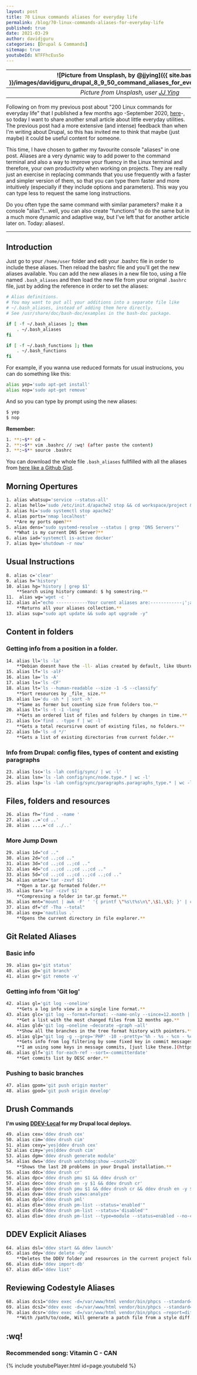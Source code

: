 ```yaml
---
layout: post
title: 70 Linux commands aliases for everyday life
permalink: /blog/70-linux-commands-aliases-for-everyday-life
published: true
date: 2021-03-29
author: davidjguru
categories: [Drupal & Commands]
sitemap: true
youtubeId: NTFFhcEus5o
---
```


| ![Picture from Unsplash, by @jjying]({{ site.baseurl }}/images/davidjguru_drupal_8_9_50_command_aliases_for_everyday_life_main.jpg) |
|:--:|
| *Picture from Unsplash, user [JJ Ying](https://unsplash.com/@jjying)* |

Following on from my previous post about "200 Linux commands for everyday life" that I published a few months ago -September 2020, [here](https://davidjguru.github.io/blog/200-linux-commands-for-everyday-life)-, so today I want to share another small article about little everyday utilities. The previous post had a more extensive (and intense) feedback than when I'm writing about Drupal, so this has invited me to think that maybe (just maybe) it could be useful content for someone.  
<!--more-->

This time, I have chosen to gather my favourite console "aliases" in one post. Aliases are a very dynamic way to add power to the command terminal and also a way to improve your fluency in the Linux terminal and therefore, your own productivity when working on projects. They are really just an exercise in replacing commands that you use frequently with a faster and simpler version of them, so that you can type them faster and more intuitively (especially if they include options and parameters). This way you can type less to request the same long instructions.  

Do you often type the same command with similar parameters? make it a console "alias"!...well, you can also create "functions" to do the same but in a much more dynamic and adaptive way, but I've left that for another article later on. Today: aliases!.  

-------------------------------------------------------------------------------
## Introduction
Just go to your `/home/user` folder and edit your .bashrc file in order to include these aliases. Then reload the bashrc file and you'll get the new aliases available. You can add the new aliases in a new file too, using a file named `.bash_aliases` and then load the new file from your original `.bashrc` file, just by adding the reference in order to set the aliases:  

```bash
# Alias definitions.
# You may want to put all your additions into a separate file like
# ~/.bash_aliases, instead of adding them here directly.
# See /usr/share/doc/bash-doc/examples in the bash-doc package.

if [ -f ~/.bash_aliases ]; then
    . ~/.bash_aliases
fi

if [ -f ~/.bash_functions ]; then
    . ~/.bash_functions
fi
```

For example, if you wanna use reduced formats for usual instrucions, you can do something like this: 

```bash
alias yep='sudo apt-get install'
alias nop='sudo apt-get remove'
```

And so you can type by prompt using the new aliases:  

```bash
$ yep
$ nop
```

**Remember:**  
```bash
1. **:~$** cd ~    
2. **:~$** vim .bashrc // :wq! (after paste the content)      
3. **:~$** source .bashrc   
```

You can download the whole file `.bash_aliases` fullfilled with all the aliases from [here like a Github Gist](https://gist.github.com/davidjguru/019beabeac6245959564499db3e45084#file-bash_aliases). 

## Morning Opertures
```bash
1. alias whatsup='service --status-all'  
2. alias hello='sudo /etc/init.d/apache2 stop && cd workspace/project && ddev start && ddev launch'   
3. alias hi='sudo systemctl stop apache2'  
4. alias ports='nmap localhost'  
   **Are my ports open?**
5. alias dens="sudo systemd-resolve --status | grep 'DNS Servers'"
   **What is my current DNS Server?**
6. alias iad='systemctl is-active docker'  
7. alias bye='shutdown -r now'  
```
## Usual Instructions  
```bash
8. alias c='clear'  
9. alias h='history'  
10. alias hg='history | grep $1'  
    **Search using history command: $ hg somestring.**  
11.  alias wg='wget -c '  
12. alias al="echo ------------Your curent aliases are:------------¡';alias"  
    **Returns all your aliases collection.**
13. alias sup="sudo apt update && sudo apt upgrade -y"  
```
## Content in folders  

### Getting info from a position in a folder.
```bash
14. alias ll='ls -la'  
    **Debian doesnt have the -ll- alias created by default, like Ubuntu.**    
15. alias lf='ls -alF'  
16. alias la='ls -A'  
17. alias ls='ls -CF'  
18. alias lt='ls --human-readable --size -1 -S --classify'  
    **Sort resources by _file_ size.**   
19. alias lu='du -sh * | sort -h'  
    **Same as former but counting size from folders too.**   
20. alias lt='ls -t -1 -long'  
    **Gets an ordered list of files and folders by changes in time.**   
21. alias lc='find . -type f | wc -l'  
    **Gets a total recursirve count of existing files, no folders.**   
22. alias ld='ls -d */'  
    **Gets a list of existing directories from current folder.**   
```
### Info from Drupal: config files, types of content and existing paragraphs  
```bash
23. alias lsc='ls -lah config/sync/ | wc -l'   
24. alias lsn='ls -lah config/sync/node.type.* | wc -l'    
25. alias lsp='ls -lah config/sync/paragraphs.paragraphs_type.* | wc -l'  
```
## Files, folders and resources  
```bash
26. alias fh='find . -name '   
27. alias ..='cd ..'  
28. alias ....='cd ../..' 
``` 
### More Jump Down  
```bash
29. alias 1d="cd .."  
30. alias 2d="cd ..;cd .."  
31. alias 3d="cd ..;cd ..;cd .."  
32. alias 4d="cd ..;cd ..;cd ..;cd .."  
33. alias 5d="cd ..;cd ..;cd ..;cd ..;cd .."  
34. alias untar='tar -zxvf $1'  
    **Open a tar.gz formated folder.**  
35. alias tar='tar -czvf $1'  
    **Compressing a folder in tar.gz format.**  
36. alias mnt="mount | awk -F' ' '{ printf \"%s\t%s\n\",\$1,\$3; }' | column -t | egrep ^/dev/ | sort"  
37. alias df="df -Tha --total"   
38. alias exp='nautilus .'  
    **Opens the current directory in file explorer.**  
```
## Git Related Aliases  

### Basic info
```bash
39. alias gs='git status'  
40. alias gb='git branch'  
41. alias gr='git remote -v'  
```
### Getting info from 'Git log'  
```bash
42. alias gl='git log --oneline'  
    **Gets a log info view in a single line format.**    
43. alias glc='git log --format=format: --name-only --since=12.month | egrep -v '^$' | sort | uniq -c  | sort -nr | head -50'  
    **Get a list with the most changed files from 12 months ago.**  
44. alias gld='git log –oneline –decorate –graph –all'  
    **Show all the branches in the tree format history with pointers.**  
45. alias glp="git log -g --grep='PHP' -10 --pretty='%h - %s - %cn - %cd'"  
    **Gets info from log filtering by some fixed key in commit messages.**  
    **I am using some keys in message commits, [just like these.](https://gitlab.com/-/snippets/2096890)**  
46. alias glf='git for-each-ref --sort=-committerdate'   
    **Get commits list by DESC order.**
```
### Pushing to basic branches 
```bash
47. alias gpom='git push origin master'  
48. alias gpod='git push origin develop'  
```
## Drush Commands
**I'm using [DDEV-Local](https://ddev.readthedocs.io/en/stable/) for my Drupal local deploys.**  
```bash
49. alias cex='ddev drush cex'  
50. alias cim='ddev drush cim'  
51. alias cexy='yes|ddev drush cex'  
52 alias cimy='yes|ddev drush cim'  
53. alias dgm='ddev drush generate module'  
54. alias dws='ddev drush watchdog:show –count=20'  
    **Shows the last 20 problems in your Drupal installation.**  
55. alias ddc='ddev drush cr'  
56. alias dpc='ddev drush pmu $1 && ddev drush cr'
57. alias dec='ddev drush en -y $1 && ddev drush cr'
58. alias dpe='ddev drush pmu $1 && ddev drush cr && ddev drush en -y $1'
59. alias dva='ddev drush views:analyze'
60. alias dpl='ddev drush pml'
61. alias dle="ddev drush pm-list --status='enabled'"
62. alias dld="ddev drush pm-list --status='disabled'"
63. alias dlo='ddev drush pm-list --type=module --status=enabled --no-core'
```
## DDEV Explicit Aliases   
```bash
64. alias dsl='ddev start && ddev launch'   
65. alias ddy='ddev delete -Oy'  
    **Deletes the DDEV folder and resources in the current project folder.**  
66. alias did='ddev import-db'   
67. alias ddl='ddev list'  
```
## Reviewing Codestyle Aliases  
```bash
68. alias dcs1="ddev exec -d=/var/www/html vendor/bin/phpcs --standard=Drupal --extensions='php,module,inc,install,test,profile,theme,info,txt,md' web/modules/custom/"  
69. alias dcs2="ddev exec -d=/var/www/html vendor/bin/phpcs --standard=DrupalPractice --extensions='php,module,inc,install,test,profile,theme,info,txt,md' web/modules/custom/"  
70. alias dcsr='ddev exec -d=/var/www/html vendor/bin/phpcs –report=diff'  
    **With /path/to/code, Will generate a patch file from a style diff.**
```
## :wq!

### Recommended song: Vitamin C - CAN

{% include youtubePlayer.html id=page.youtubeId %}

